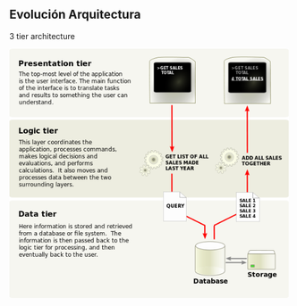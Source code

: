 ##  Evolución Arquitectura

3 tier architecture

<img src="../images/3tier.png" alt="3 tier architecture" style="width: 500px;"/>